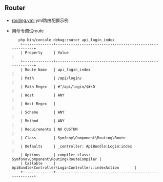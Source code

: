 ## Router

- [routing.yml](./routing.md) yml路由配置示例

- 用命令调试route

         php bin/console debug:router api_login_index
          +--------------+---------------------------------------------------------+
          | Property     | Value                                                   |
          +--------------+---------------------------------------------------------+
          | Route Name   | api_login_index                                         |
          | Path         | /api/login/                                             |
          | Path Regex   | #^/api/login/$#sD                                       |
          | Host         | ANY                                                     |
          | Host Regex   |                                                         |
          | Scheme       | ANY                                                     |
          | Method       | ANY                                                     |
          | Requirements | NO CUSTOM                                               |
          | Class        | Symfony\Component\Routing\Route                         |
          | Defaults     | _controller: ApiBundle:Login:index                      |
          | Options      | compiler_class: Symfony\Component\Routing\RouteCompiler |
          | Callable     | ApiBundle\Controller\LoginController::indexAction       |
          +--------------+---------------------------------------------------------+
